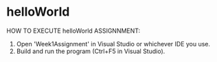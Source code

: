 # helloWorld
HOW TO EXECUTE helloWorld ASSIGNNMENT:
  1. Open 'Week1Assignment' in Visual Studio or whichever IDE you use.
  2. Build and run the program (Ctrl+F5 in Visual Studio).
